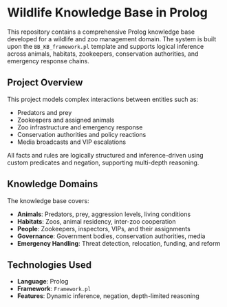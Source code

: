 # Wildlife Knowledge Base in Prolog

This repository contains a comprehensive Prolog knowledge base developed for a wildlife and zoo management domain. The system is built upon the `BB_KB_framework.pl` template and supports logical inference across animals, habitats, zookeepers, conservation authorities, and emergency response chains.

## Project Overview

This project models complex interactions between entities such as:
- Predators and prey
- Zookeepers and assigned animals
- Zoo infrastructure and emergency response
- Conservation authorities and policy reactions
- Media broadcasts and VIP escalations

All facts and rules are logically structured and inference-driven using custom predicates and negation, supporting multi-depth reasoning.

## Knowledge Domains

The knowledge base covers:
- **Animals**: Predators, prey, aggression levels, living conditions
- **Habitats**: Zoos, animal residency, inter-zoo cooperation
- **People**: Zookeepers, inspectors, VIPs, and their assignments
- **Governance**: Government bodies, conservation authorities, media
- **Emergency Handling**: Threat detection, relocation, funding, and reform

## Technologies Used

- **Language**: Prolog
- **Framework**: `Framework.pl`
- **Features**: Dynamic inference, negation, depth-limited reasoning
